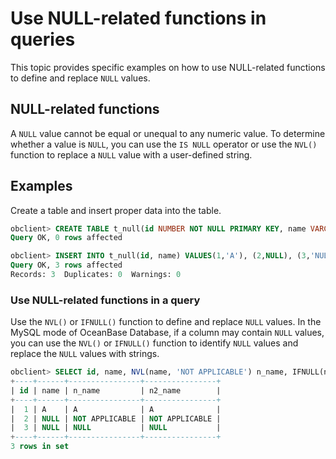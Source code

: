 # Use NULL-related functions in queries

This topic provides specific examples on how to use NULL-related functions to define and replace `NULL` values.

## NULL-related functions

A `NULL` value cannot be equal or unequal to any numeric value. To determine whether a value is `NULL`, you can use the `IS NULL` operator or use the `NVL()` function to replace a `NULL` value with a user-defined string.

## Examples

Create a table and insert proper data into the table.

```sql
obclient> CREATE TABLE t_null(id NUMBER NOT NULL PRIMARY KEY, name VARCHAR(10));
Query OK, 0 rows affected

obclient> INSERT INTO t_null(id, name) VALUES(1,'A'), (2,NULL), (3,'NULL');
Query OK, 3 rows affected
Records: 3  Duplicates: 0  Warnings: 0
```

### Use NULL-related functions in a query

Use the `NVL()` or `IFNULL()` function to define and replace `NULL` values. In the MySQL mode of OceanBase Database, if a column may contain `NULL` values, you can use the `NVL()` or `IFNULL()` function to identify `NULL` values and replace the `NULL` values with strings.

```sql
obclient> SELECT id, name, NVL(name, 'NOT APPLICABLE') n_name, IFNULL(name, 'NOT APPLICABLE') n2_name FROM t_null;
+----+------+----------------+----------------+
| id | name | n_name         | n2_name        |
+----+------+----------------+----------------+
|  1 | A    | A              | A              |
|  2 | NULL | NOT APPLICABLE | NOT APPLICABLE |
|  3 | NULL | NULL           | NULL           |
+----+------+----------------+----------------+
3 rows in set
```
